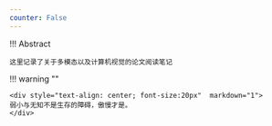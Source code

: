 ```yaml
---
counter: False   
---
```


!!! Abstract

    这里记录了关于多模态以及计算机视觉的论文阅读笔记

!!! warning ""

    <div style="text-align: center; font-size:20px"  markdown="1">
    弱小与无知不是生存的障碍，傲慢才是。
    </div>


